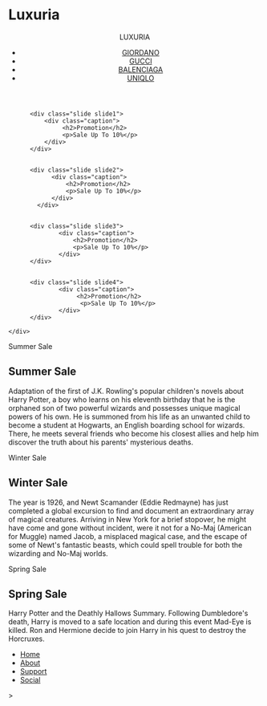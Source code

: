 # Luxuria 
<!DOCTYPE html>

<html lang="en">
<!--Description: Group Project: Creating Website-->
<!--Author: Hendro Lee, Chang Kwang Yung, Shane Hanson, Joey Tan Tze Wei-->
<!--Date: 10/10/18-->
<!--Validate: Ok ?/10/18-->
  
<head>
  <title>Luxuria</title>
  <link rel="stylesheet" type="text/css" href="style.css">
  <meta charset="utf-8">
  <meta name="author" content="Hendro Lee,Chang Kwang Yung, Shane Hanson, Joey Tan Tze Wei">
  <meta name="description" content="Luxuria">
  <meta name="keywords" content="Luxuria, fashion, kids, dress" <!-- You may add more here ! -->
</head>

<!--header-->
<header>
<p class="brand">LUXURIA</p>

<!--navigation bar-->
<!-- Section for Men, Women, Juniors, Accecories-->
  <div class="topnav">
      <nav>
        <center>
            <ul id="menu">
              <li><a href="http://giordano.com/MY/en-US/">GIORDANO </a></li>
              <li><a href="https://www.gucci.com/us/en/">GUCCI</a></li>
              <li><a href="https://www.balenciaga.com/gb?tp=62532&ad=standard&targetid=kwd-355474844585&location=9066246&gclid=CjwKCAjwxILdBRBqEiwAHL2R88vuCPSIf0MjM4i5XGOuQZc46bK5dB_GeGjDY2lJSL7AFN9nZCRGSRoC0yMQAvD_BwE">BALENCIAGA</a></li>
              <li><a href="https://www.uniqlo.com/my/store/">UNIQLO</a></li>
            </ul>
        </center>
      </nav>
  </div>
</header>

<script>
window.onscroll = function() {myFunction()};

var navbar = document.getElementById("navbar");
var sticky = navbar.offsetTop;

function myFunction() {
  if (window.pageYOffset >= sticky) {
    navbar.classList.add("sticky")
  } else {
    navbar.classList.remove("sticky");
  }
}
</script>

<!-- this is image slider-->
<div class="container">
    <div class="slider">

          <div class="slide slide1">
              <div class="caption">
                   <h2>Promotion</h2>
                   <p>Sale Up To 10%</p>
              </div>
          </div>


          <div class="slide slide2">
                <div class="caption">
                    <h2>Promotion</h2>
                    <p>Sale Up To 10%</p>
                </div>
            </div>


          <div class="slide slide3">
                  <div class="caption">
                      <h2>Promotion</h2>
                      <p>Sale Up To 10%</p>
                  </div>
          </div>


          <div class="slide slide4">
                  <div class="caption">
                       <h2>Promotion</h2>
                        <p>Sale Up To 10%</p>
                  </div>
          </div>

    </div>
</div>

<!--black bar divider-->
<section class="section section-dark">
</section>


<!-- images with parallax effect-->
<div class="pimg1">
  <div class="ptext">
    <span class="border">
      Summer Sale
    </span>
  </div>
</div>


<!--black bar with info-->
<section class="section section-dark">
  <h2>Summer Sale</h2>
    <p>
      Adaptation of the first of J.K. Rowling's popular
      children's novels about Harry Potter, a boy who learns
      on his eleventh birthday that he is the orphaned son of two
      powerful wizards and possesses unique magical powers of his own. He is
      summoned from his life as an unwanted child to become a student at Hogwarts,
      an English boarding school for wizards. There, he meets several friends who become
      his closest allies and help him discover the truth about his parents' mysterious deaths.
    </p>
</section>


<!--images with parallax effect-->
<div class="pimg2">
  <div class="ptext">
    <span class="border">
      Winter Sale
    </span>
  </div>
</div>


<!--black bar with info-->
<section class="section section-dark">
  <h2>Winter Sale</h2>
    <p>
      The year is 1926, and Newt Scamander (Eddie Redmayne) has just completed
      a global excursion to find and document an extraordinary array of magical
      creatures. Arriving in New York for a brief stopover, he might have come and
      gone without incident, were it not for a No-Maj (American for Muggle) named Jacob,
      a misplaced magical case, and the escape of some of Newt's fantastic beasts, which
      could spell trouble for both the wizarding and No-Maj worlds.
    </p>
</section>


<!--images with parallax effect-->
<div class="pimg3">
  <div class="ptext">
    <span class="border">
      Spring Sale
    </span>
  </div>
</div>


<!--black bar with info-->
<section class="section section-dark">
  <h2>Spring Sale</h2>
    <p>
      Harry Potter and the Deathly Hallows Summary.
      Following Dumbledore's death, Harry is moved to
      a safe location and during this event Mad-Eye is killed.
      Ron and Hermione decide to join Harry in his quest to destroy the Horcruxes.
    </p>
</section>


<!--Foooter-->
<footer>
  <div class="wrapper">
  <nav>
    <ul>
        <li><a href="https://www.gucci.com/us/en/">Home</a></li>
        <li><a href="https://www.gucci.com/us/en/">About</a></li>
        <li><a href="https://www.gucci.com/us/en/">Support</a></li>
        <li><a href="https://www.gucci.com/us/en/">Social</a></li>
      </ul>
  </nav>
  </div>
</footer>
>

</html>
